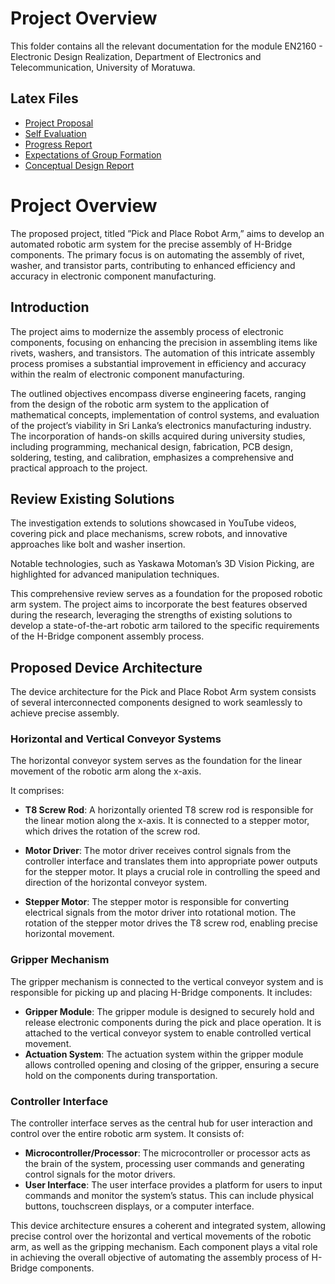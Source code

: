 # Project Overview

This folder contains all the relevant documentation for the module EN2160 - Electronic Design Realization, Department of Electronics and Telecommunication, University of Moratuwa.

## Latex Files

- [Project Proposal](https://www.overleaf.com/read/vdhwpdgcyxzz#c0ae59)
- [Self Evaluation](https://www.overleaf.com/read/htvppdczqtfv#5dd420)
- [Progress Report](https://www.overleaf.com/read/qyvzbrpfnvsf#e779c1)
- [Expectations of Group Formation](https://www.overleaf.com/read/qyvzbrpfnvsf#e779c1)
- [Conceptual Design Report](https://www.overleaf.com/read/qgtddjcsfdcf#2d864c)

# Project Overview

The proposed project, titled ”Pick and Place Robot Arm,” aims to develop an automated robotic arm system for the precise assembly of H-Bridge components. The primary focus is on automating the assembly of rivet, washer, and transistor parts, contributing to enhanced efficiency and accuracy in electronic component manufacturing.



## Introduction

The project aims to modernize the assembly process of electronic components, focusing on enhancing the precision in assembling items like rivets, washers, and transistors. The automation of this intricate assembly process promises a substantial improvement in efficiency and accuracy within the realm of electronic component manufacturing.

The outlined objectives encompass diverse engineering facets, ranging from the design of the robotic arm system to the application of mathematical concepts, implementation of control systems, and evaluation of the project’s viability in Sri Lanka’s electronics manufacturing industry. The incorporation of hands-on skills acquired during university studies, including programming, mechanical design, fabrication, PCB design, soldering, testing, and calibration, emphasizes a comprehensive and practical approach to the project.

## Review Existing Solutions

The investigation extends to solutions showcased in YouTube videos, covering pick and place mechanisms, screw robots, and innovative approaches like bolt and washer insertion.



Notable technologies, such as Yaskawa Motoman’s 3D Vision Picking, are highlighted for advanced manipulation techniques.

This comprehensive review serves as a foundation for the proposed robotic arm system. The project aims to incorporate the best features observed during the research, leveraging the strengths of existing solutions to develop a state-of-the-art robotic arm tailored to the specific requirements of the H-Bridge component assembly process.

## Proposed Device Architecture

The device architecture for the Pick and Place Robot Arm system consists of several interconnected components designed to work seamlessly to achieve precise assembly.

### Horizontal and Vertical Conveyor Systems

The horizontal conveyor system serves as the foundation for the linear movement of the robotic arm along the x-axis.


It comprises:
- **T8 Screw Rod**: A horizontally oriented T8 screw rod is responsible for the linear motion along the x-axis. It is connected to a stepper motor, which drives the rotation of the screw rod.

- **Motor Driver**: The motor driver receives control signals from the controller interface and translates them into appropriate power outputs for the stepper motor. It plays a crucial role in controlling the speed and direction of the horizontal conveyor system.
- **Stepper Motor**: The stepper motor is responsible for converting electrical signals from the motor driver into rotational motion. The rotation of the stepper motor drives the T8 screw rod, enabling precise horizontal movement.


### Gripper Mechanism

The gripper mechanism is connected to the vertical conveyor system and is responsible for picking up and placing H-Bridge components. It includes:
- **Gripper Module**: The gripper module is designed to securely hold and release electronic components during the pick and place operation. It is attached to the vertical conveyor system to enable controlled vertical movement.
- **Actuation System**: The actuation system within the gripper module allows controlled opening and closing of the gripper, ensuring a secure hold on the components during transportation.

### Controller Interface

The controller interface serves as the central hub for user interaction and control over the entire robotic arm system. It consists of:
- **Microcontroller/Processor**: The microcontroller or processor acts as the brain of the system, processing user commands and generating control signals for the motor drivers.
- **User Interface**: The user interface provides a platform for users to input commands and monitor the system’s status. This can include physical buttons, touchscreen displays, or a computer interface.

This device architecture ensures a coherent and integrated system, allowing precise control over the horizontal and vertical movements of the robotic arm, as well as the gripping mechanism. Each component plays a vital role in achieving the overall objective of automating the assembly process of H-Bridge components.
